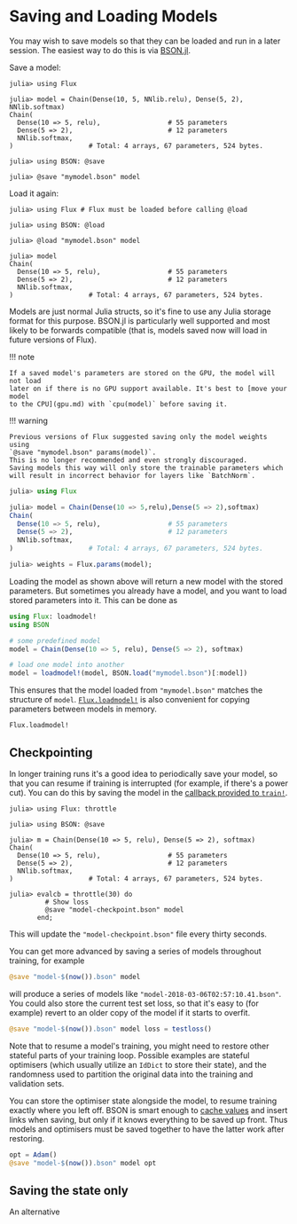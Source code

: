 # Saving and Loading Models

You may wish to save models so that they can be loaded and run in a later
session. The easiest way to do this is via
[BSON.jl](https://github.com/JuliaIO/BSON.jl).

Save a model:

```jldoctest saving
julia> using Flux

julia> model = Chain(Dense(10, 5, NNlib.relu), Dense(5, 2), NNlib.softmax)
Chain(
  Dense(10 => 5, relu),                 # 55 parameters
  Dense(5 => 2),                        # 12 parameters
  NNlib.softmax,
)                   # Total: 4 arrays, 67 parameters, 524 bytes.

julia> using BSON: @save

julia> @save "mymodel.bson" model
```

Load it again:

```jldoctest saving
julia> using Flux # Flux must be loaded before calling @load

julia> using BSON: @load

julia> @load "mymodel.bson" model

julia> model
Chain(
  Dense(10 => 5, relu),                 # 55 parameters
  Dense(5 => 2),                        # 12 parameters
  NNlib.softmax,
)                   # Total: 4 arrays, 67 parameters, 524 bytes.
```

Models are just normal Julia structs, so it's fine to use any Julia storage
format for this purpose. BSON.jl is particularly well supported and most likely
to be forwards compatible (that is, models saved now will load in future
versions of Flux).

!!! note

    If a saved model's parameters are stored on the GPU, the model will not load
    later on if there is no GPU support available. It's best to [move your model
    to the CPU](gpu.md) with `cpu(model)` before saving it.

!!! warning

    Previous versions of Flux suggested saving only the model weights using
    `@save "mymodel.bson" params(model)`.
    This is no longer recommended and even strongly discouraged.
    Saving models this way will only store the trainable parameters which
    will result in incorrect behavior for layers like `BatchNorm`.

```julia
julia> using Flux

julia> model = Chain(Dense(10 => 5,relu),Dense(5 => 2),softmax)
Chain(
  Dense(10 => 5, relu),                 # 55 parameters
  Dense(5 => 2),                        # 12 parameters
  NNlib.softmax,
)                   # Total: 4 arrays, 67 parameters, 524 bytes.

julia> weights = Flux.params(model);
```

Loading the model as shown above will return a new model with the stored parameters.
But sometimes you already have a model, and you want to load stored parameters into it.
This can be done as

```julia
using Flux: loadmodel!
using BSON

# some predefined model
model = Chain(Dense(10 => 5, relu), Dense(5 => 2), softmax)

# load one model into another
model = loadmodel!(model, BSON.load("mymodel.bson")[:model])
```

This ensures that the model loaded from `"mymodel.bson"` matches the structure of `model`. [`Flux.loadmodel!`](@ref) is also convenient for copying parameters between models in memory.

```@docs
Flux.loadmodel!
```

## Checkpointing

In longer training runs it's a good idea to periodically save your model, so that you can resume if training is interrupted (for example, if there's a power cut). You can do this by saving the model in the [callback provided to `train!`](training/training.md).

```jldoctest saving
julia> using Flux: throttle

julia> using BSON: @save

julia> m = Chain(Dense(10 => 5, relu), Dense(5 => 2), softmax)
Chain(
  Dense(10 => 5, relu),                 # 55 parameters
  Dense(5 => 2),                        # 12 parameters
  NNlib.softmax,
)                   # Total: 4 arrays, 67 parameters, 524 bytes.

julia> evalcb = throttle(30) do
         # Show loss
         @save "model-checkpoint.bson" model
       end;
```

This will update the `"model-checkpoint.bson"` file every thirty seconds.

You can get more advanced by saving a series of models throughout training, for example

```julia
@save "model-$(now()).bson" model
```

will produce a series of models like `"model-2018-03-06T02:57:10.41.bson"`. You
could also store the current test set loss, so that it's easy to (for example)
revert to an older copy of the model if it starts to overfit.

```julia
@save "model-$(now()).bson" model loss = testloss()
```

Note that to resume a model's training, you might need to restore other stateful parts of your training loop. Possible examples are stateful optimisers (which usually utilize an `IdDict` to store their state), and the randomness used to partition the original data into the training and validation sets.

You can store the optimiser state alongside the model, to resume training
exactly where you left off. BSON is smart enough to [cache values](https://github.com/JuliaIO/BSON.jl/blob/v0.3.4/src/write.jl#L71) and insert links when saving, but only if it knows everything to be saved up front. Thus models and optimisers must be saved together to have the latter work after restoring.

```julia
opt = Adam()
@save "model-$(now()).bson" model opt
```

## Saving the state only

An alternative
